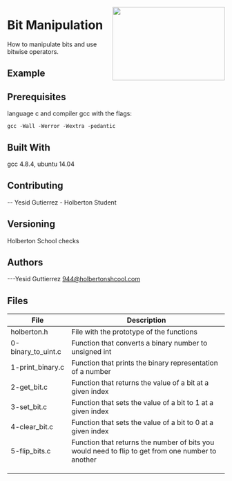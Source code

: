 <p>
<img width="260" height="170" src="https://davidjohncoleman.com/wp-djc/wp-content/uploads/2017/06/HBTN-Borderless-CMYK-Logo-Vertical-Color-Black@1200ppi-300x236.png" align="right" >
</p>





# Bit Manipulation
How to manipulate bits and use bitwise operators.

## Example
## Prerequisites
language c and compiler gcc with the flags:
```
gcc -Wall -Werror -Wextra -pedantic
```
## Built With
gcc 4.8.4, ubuntu 14.04
## Contributing

-- Yesid Gutierrez - Holberton Student                                        

## Versioning

Holberton School checks

## Authors

  
---Yesid Guttierrez  944@holbertonshcool.com                                    

## Files

| File               | Description                              |
| ------------------ | ---------------------------------------- |
| holberton.h 	     |File with the prototype of the functions|
| 0-binary_to_uint.c |Function that converts a binary number to unsigned int|
| 1-print_binary.c   |Function that prints the binary representation of a number|
| 2-get_bit.c        |Function that returns the value of a bit at a given index|
| 3-set_bit.c        |Function that sets the value of a bit to 1 at a given index|
| 4-clear_bit.c      |Function that sets the value of a bit to 0 at a given index|
| 5-flip_bits.c      |Function that returns the number of bits you would need to flip to get from one number to another|
|||
|||
|||